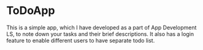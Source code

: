 # ToDoApp

This is a simple app, which I have developed as a part of App Development LS, to note down your tasks and their brief descriptions. It also has a login feature to enable different users to have separate todo list.


